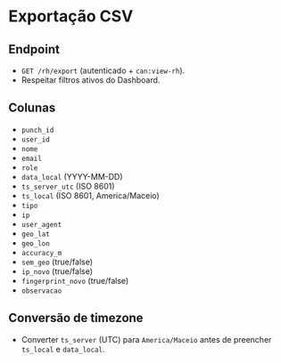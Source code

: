 # Exportação CSV

## Endpoint
- `GET /rh/export` (autenticado + `can:view-rh`).  
- Respeitar filtros ativos do Dashboard.

## Colunas
- `punch_id`
- `user_id`
- `nome`
- `email`
- `role`
- `data_local` (YYYY-MM-DD)
- `ts_server_utc` (ISO 8601)
- `ts_local` (ISO 8601, America/Maceio)
- `tipo`
- `ip`
- `user_agent`
- `geo_lat`
- `geo_lon`
- `accuracy_m`
- `sem_geo` (true/false)
- `ip_novo` (true/false)
- `fingerprint_novo` (true/false)
- `observacao`

## Conversão de timezone
- Converter `ts_server` (UTC) para `America/Maceio` antes de preencher `ts_local` e `data_local`.
